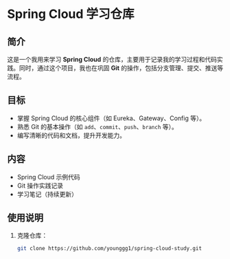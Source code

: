 # Spring Cloud 学习仓库

## 简介
这是一个我用来学习 **Spring Cloud** 的仓库，主要用于记录我的学习过程和代码实践。同时，通过这个项目，我也在巩固 **Git** 的操作，包括分支管理、提交、推送等流程。

## 目标
- 掌握 Spring Cloud 的核心组件（如 Eureka、Gateway、Config 等）。
- 熟悉 Git 的基本操作（如 `add`、`commit`、`push`、`branch` 等）。
- 编写清晰的代码和文档，提升开发能力。

## 内容
- Spring Cloud 示例代码
- Git 操作实践记录
- 学习笔记（持续更新）

## 使用说明
1. 克隆仓库：
   ```bash
   git clone https://github.com/younggg1/spring-cloud-study.git